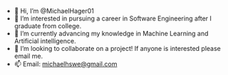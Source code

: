 - 👋 Hi, I’m @MichaelHager01
- 👀 I’m interested in pursuing a career in Software Engineering after I graduate from college.
- 🌱 I’m currently advancing my knowledge in Machine Learning and Artificial intelligence.
- 💞️ I’m looking to collaborate on a project! If anyone is interested please email me.
- 📫 Email: michaelhswe@gmail.com

<!---
MichaelHager01/MichaelHager01 is a ✨ special ✨ repository because its `README.md` (this file) appears on your GitHub profile.
You can click the Preview link to take a look at your changes.
--->
